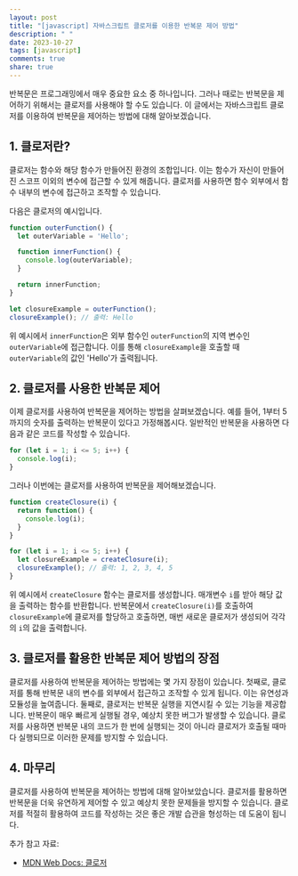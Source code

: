 ```yaml
---
layout: post
title: "[javascript] 자바스크립트 클로저를 이용한 반복문 제어 방법"
description: " "
date: 2023-10-27
tags: [javascript]
comments: true
share: true
---
```


반복문은 프로그래밍에서 매우 중요한 요소 중 하나입니다. 그러나 때로는 반복문을 제어하기 위해서는 클로저를 사용해야 할 수도 있습니다. 이 글에서는 자바스크립트 클로저를 이용하여 반복문을 제어하는 방법에 대해 알아보겠습니다.

## 1. 클로저란?

클로저는 함수와 해당 함수가 만들어진 환경의 조합입니다. 이는 함수가 자신이 만들어진 스코프 이외의 변수에 접근할 수 있게 해줍니다. 클로저를 사용하면 함수 외부에서 함수 내부의 변수에 접근하고 조작할 수 있습니다.

다음은 클로저의 예시입니다.

```javascript
function outerFunction() {
  let outerVariable = 'Hello';

  function innerFunction() {
    console.log(outerVariable);
  }

  return innerFunction;
}

let closureExample = outerFunction();
closureExample(); // 출력: Hello
```

위 예시에서 `innerFunction`은 외부 함수인 `outerFunction`의 지역 변수인 `outerVariable`에 접근합니다. 이를 통해 `closureExample`을 호출할 때 `outerVariable`의 값인 'Hello'가 출력됩니다.

## 2. 클로저를 사용한 반복문 제어

이제 클로저를 사용하여 반복문을 제어하는 방법을 살펴보겠습니다. 예를 들어, 1부터 5까지의 숫자를 출력하는 반복문이 있다고 가정해봅시다. 일반적인 반복문을 사용하면 다음과 같은 코드를 작성할 수 있습니다.

```javascript
for (let i = 1; i <= 5; i++) {
  console.log(i);
}
```

그러나 이번에는 클로저를 사용하여 반복문을 제어해보겠습니다.

```javascript
function createClosure(i) {
  return function() {
    console.log(i);
  }
}

for (let i = 1; i <= 5; i++) {
  let closureExample = createClosure(i);
  closureExample(); // 출력: 1, 2, 3, 4, 5
}
```

위 예시에서 `createClosure` 함수는 클로저를 생성합니다. 매개변수 `i`를 받아 해당 값을 출력하는 함수를 반환합니다. 반복문에서 `createClosure(i)`를 호출하여 `closureExample`에 클로저를 할당하고 호출하면, 매번 새로운 클로저가 생성되어 각각의 `i`의 값을 출력합니다.

## 3. 클로저를 활용한 반복문 제어 방법의 장점

클로저를 사용하여 반복문을 제어하는 방법에는 몇 가지 장점이 있습니다. 첫째로, 클로저를 통해 반복문 내의 변수를 외부에서 접근하고 조작할 수 있게 됩니다. 이는 유연성과 모듈성을 높여줍니다. 둘째로, 클로저는 반복문 실행을 지연시킬 수 있는 기능을 제공합니다. 반복문이 매우 빠르게 실행될 경우, 예상치 못한 버그가 발생할 수 있습니다. 클로저를 사용하면 반복문 내의 코드가 한 번에 실행되는 것이 아니라 클로저가 호출될 때마다 실행되므로 이러한 문제를 방지할 수 있습니다.

## 4. 마무리

클로저를 사용하여 반복문을 제어하는 방법에 대해 알아보았습니다. 클로저를 활용하면 반복문을 더욱 유연하게 제어할 수 있고 예상치 못한 문제들을 방지할 수 있습니다. 클로저를 적절히 활용하여 코드를 작성하는 것은 좋은 개발 습관을 형성하는 데 도움이 됩니다.

추가 참고 자료:
- [MDN Web Docs: 클로저](https://developer.mozilla.org/ko/docs/Web/JavaScript/Guide/Closures)